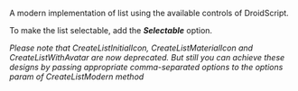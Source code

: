 A modern implementation of list using the available controls of DroidScript.

<sample No-options>

To make the list selectable, add the ***Selectable*** option.

<sample Selectable>

_Please note that CreateListInitialIcon, CreateListMaterialIcon and CreateListWithAvatar are now deprecated. But still you can achieve these designs by passing appropriate comma-separated options to the options param of CreateListModern method_

<sample CreateListInitialIcon>
<sample CreateListMaterialIcon>
<sample CreateListWithAvatar>